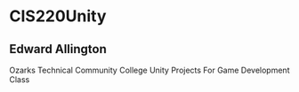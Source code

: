 # CIS220Unity
## Edward Allington
Ozarks Technical Community College
Unity Projects For Game Development Class
